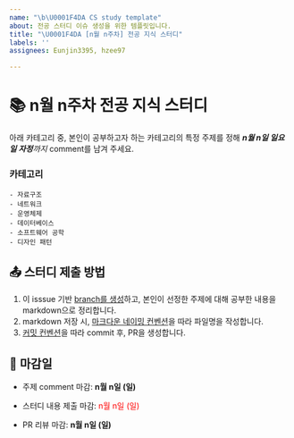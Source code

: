 ```yaml
---
name: "\b\U0001F4DA CS study template"
about: 전공 스터디 이슈 생성을 위한 템플릿입니다.
title: "\U0001F4DA [n월 n주차] 전공 지식 스터디"
labels: ''
assignees: Eunjin3395, hzee97

---
```


# 📚 n월 n주차 전공 지식 스터디

아래 카테고리 중, 본인이 공부하고자 하는 카테고리의 특정 주제를 정해 _**n월 n일 일요일 자정**까지_ comment를 남겨 주세요.

### 카테고리

```
- 자료구조
- 네트워크
- 운영체제
- 데이터베이스
- 소프트웨어 공학
- 디자인 패턴
```

## 📤 스터디 제출 방법

1. 이 isssue 기반 [branch를 생성](https://github.com/CS-study-with-us/2024-CS-study?tab=readme-ov-file#-markdown-file-naming-convention)하고, 본인이 선정한 주제에 대해 공부한 내용을 markdown으로 정리합니다.
2. markdown 저장 시, [마크다운 네이밍 컨벤션](https://github.com/CS-study-with-us/2024-CS-study?tab=readme-ov-file#-markdown-file-naming-convention)을 따라 파일명을 작성합니다.
3. [커밋 컨벤션](https://github.com/CS-study-with-us/2024-CS-study?tab=readme-ov-file#-markdown-file-naming-convention)을 따라 commit 후, PR을 생성합니다.

## 🌟 마감일

- 주제 comment 마감: **n월 n일 (일)**
- 스터디 내용 제출 마감: <span style="color:red"> n월 n일 (일) </span>

- PR 리뷰 마감: **n월 n일 (일)**
